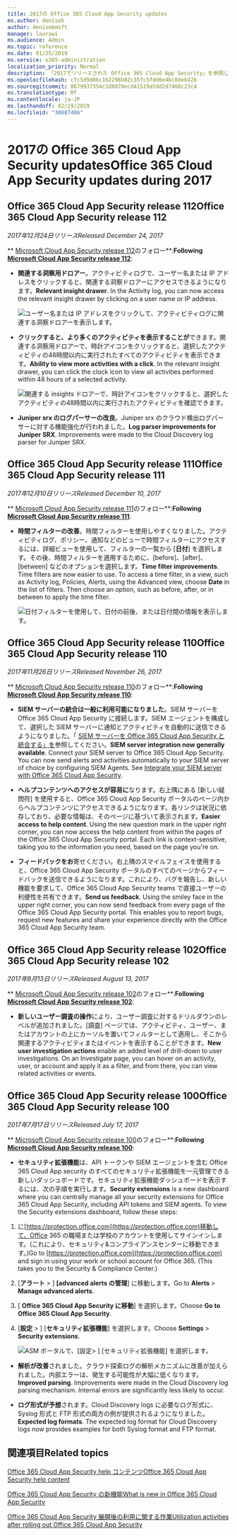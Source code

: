 ```yaml
---
title: 2017の Office 365 Cloud App Security updates
ms.author: deniseb
author: denisebmsft
manager: laurawi
ms.audience: Admin
ms.topic: reference
ms.date: 01/25/2019
ms.service: o365-administration
localization_priority: Normal
description: 「2017でリリースされた Office 365 Cloud App Security」を参照してください。
ms.openlocfilehash: cfc5d9d06c1b2296b82c35fc5fdd6e4bc0deb42b
ms.sourcegitcommit: 8679937354c1d8870ecd41519a59d2d7468c23c4
ms.translationtype: MT
ms.contentlocale: ja-JP
ms.lasthandoff: 02/19/2019
ms.locfileid: "30087406"
---
```

# <a name="office-365-cloud-app-security-updates-during-2017"></a><span data-ttu-id="60760-103">2017の Office 365 Cloud App Security updates</span><span class="sxs-lookup"><span data-stu-id="60760-103">Office 365 Cloud App Security updates during 2017</span></span>
    
## <a name="office-365-cloud-app-security-release-112"></a><span data-ttu-id="60760-104">Office 365 Cloud App Security release 112</span><span class="sxs-lookup"><span data-stu-id="60760-104">Office 365 Cloud App Security release 112</span></span>

<span data-ttu-id="60760-105">*2017年12月24日リリース*</span><span class="sxs-lookup"><span data-stu-id="60760-105">*Released December 24, 2017*</span></span> 
  
<span data-ttu-id="60760-106">\*\* [Microsoft Cloud App Security release 112](https://docs.microsoft.com/cloud-app-security/release-notes#cloud-app-security-release-112)のフォロー\*\*:</span><span class="sxs-lookup"><span data-stu-id="60760-106">**Following [Microsoft Cloud App Security release 112](https://docs.microsoft.com/cloud-app-security/release-notes#cloud-app-security-release-112)**:</span></span> 
  
- <span data-ttu-id="60760-p101">**関連する洞察用ドロアー**。アクティビティログで、ユーザー名または IP アドレスをクリックすると、関連する洞察ドロアーにアクセスできるようになります。</span><span class="sxs-lookup"><span data-stu-id="60760-p101">**Relevant insight drawer**. In the Activity log, you can now access the relevant insight drawer by clicking on a user name or IP address.</span></span> 
    
    ![ユーザー名または IP アドレスをクリックして、アクティビティログに関連する洞察ドロアーを表示します。](media/8e32b3fa-8c0c-4c5e-b248-fe7d7e1b516d.png)
  
- <span data-ttu-id="60760-p102">**クリックすると、より多くのアクティビティを表示することが**できます。関連する洞察用ドロアーで、時計アイコンをクリックすると、選択したアクティビティの48時間以内に実行されたすべてのアクティビティを表示できます。</span><span class="sxs-lookup"><span data-stu-id="60760-p102">**Ability to view more activities with a click**. In the relevant insight drawer, you can click the clock icon to view all activities performed within 48 hours of a selected activity.</span></span> 
    
    ![関連する insights ドロアーで、時計アイコンをクリックすると、選択したアクティビティの48時間以内に実行されたアクティビティを確認できます。](media/c6c96aa0-98e5-4205-8873-45f8d6fd0843.png)
  
- <span data-ttu-id="60760-p103">**Juniper srx のログパーサーの改良**。Juniper srx のクラウド検出ログパーサーに対する機能強化が行われました。</span><span class="sxs-lookup"><span data-stu-id="60760-p103">**Log parser improvements for Juniper SRX**. Improvements were made to the Cloud Discovery log parser for Juniper SRX.</span></span> 
    
## <a name="office-365-cloud-app-security-release-111"></a><span data-ttu-id="60760-115">Office 365 Cloud App Security release 111</span><span class="sxs-lookup"><span data-stu-id="60760-115">Office 365 Cloud App Security release 111</span></span>

<span data-ttu-id="60760-116">*2017年12月10日リリース*</span><span class="sxs-lookup"><span data-stu-id="60760-116">*Released December 10, 2017*</span></span> 
  
<span data-ttu-id="60760-117">\*\* [Microsoft Cloud App Security release 111](https://docs.microsoft.com/cloud-app-security/release-notes#cloud-app-security-release-111)のフォロー\*\*:</span><span class="sxs-lookup"><span data-stu-id="60760-117">**Following [Microsoft Cloud App Security release 111](https://docs.microsoft.com/cloud-app-security/release-notes#cloud-app-security-release-111)**:</span></span> 
  
- <span data-ttu-id="60760-p104">**時間フィルターの改善**。時間フィルターを使用しやすくなりました。アクティビティログ、ポリシー、通知などのビューで時間フィルターにアクセスするには、詳細ビューを使用して、フィルターの一覧から [**日付**] を選択します。その後、時間フィルターを適用するために、[before]、[after]、[between] などのオプションを選択します。</span><span class="sxs-lookup"><span data-stu-id="60760-p104">**Time filter improvements**. Time filters are now easier to use. To access a time filter, in a view, such as Activity log, Policies, Alerts, using the Advanced view, choose **Date** in the list of filters. Then choose an option, such as before, after, or in between to apply the time filter.</span></span> 
    
    ![日付フィルターを使用して、日付の前後、または日付間の情報を表示します。](media/9dbb2a10-f68f-413b-8b4e-88911152cb92.png)
  
## <a name="office-365-cloud-app-security-release-110"></a><span data-ttu-id="60760-123">Office 365 Cloud App Security release 110</span><span class="sxs-lookup"><span data-stu-id="60760-123">Office 365 Cloud App Security release 110</span></span>

<span data-ttu-id="60760-124">*2017年11月26日リリース*</span><span class="sxs-lookup"><span data-stu-id="60760-124">*Released November 26, 2017*</span></span> 
  
<span data-ttu-id="60760-125">\*\* [Microsoft Cloud App Security release 110](https://docs.microsoft.com/cloud-app-security/release-notes#cloud-app-security-release-110)のフォロー\*\*:</span><span class="sxs-lookup"><span data-stu-id="60760-125">**Following [Microsoft Cloud App Security release 110](https://docs.microsoft.com/cloud-app-security/release-notes#cloud-app-security-release-110)**:</span></span> 
  
- <span data-ttu-id="60760-p105">**SIEM サーバーの統合は一般に利用可能になりました**。SIEM サーバーを Office 365 Cloud App Security に接続します。SIEM エージェントを構成して、選択した SIEM サーバーに通知とアクティビティを自動的に送信できるようになりました。「 [SIEM サーバーを Office 365 Cloud App Security と統合する」を](integrate-your-siem-server-with-office-365-cas.md)参照してください。</span><span class="sxs-lookup"><span data-stu-id="60760-p105">**SIEM server integration now generally available**. Connect your SIEM server to Office 365 Cloud App Security. You can now send alerts and activities automatically to your SIEM server of choice by configuring SIEM Agents. See [Integrate your SIEM server with Office 365 Cloud App Security](integrate-your-siem-server-with-office-365-cas.md).</span></span>
    
- <span data-ttu-id="60760-p106">**ヘルプコンテンツへのアクセスが容易に**なります。右上隅にある [新しい疑問符] を使用すると、Office 365 Cloud App Security ポータルのページ内からヘルプコンテンツにアクセスできるようになります。各リンクは状況に依存しており、必要な情報は、そのページに基づいて表示されます。</span><span class="sxs-lookup"><span data-stu-id="60760-p106">**Easier access to help content**. Using the new question mark in the upper right corner, you can now access the help content from within the pages of the Office 365 Cloud App Security portal. Each link is context-sensitive, taking you to the information you need, based on the page you're on.</span></span> 
    
- <span data-ttu-id="60760-p107">**フィードバックをお**寄せください。右上隅のスマイルフェイスを使用すると、Office 365 Cloud App Security ポータルのすべてのページからフィードバックを送信できるようになります。これにより、バグを報告し、新しい機能を要求して、Office 365 Cloud App Security teams で直接ユーザーの利便性を共有できます。</span><span class="sxs-lookup"><span data-stu-id="60760-p107">**Send us feedback**. Using the smiley face in the upper right corner, you can now send feedback from every page of the Office 365 Cloud App Security portal. This enables you to report bugs, request new features and share your experience directly with the Office 365 Cloud App Security team.</span></span> 
    
## <a name="office-365-cloud-app-security-release-102"></a><span data-ttu-id="60760-136">Office 365 Cloud App Security release 102</span><span class="sxs-lookup"><span data-stu-id="60760-136">Office 365 Cloud App Security release 102</span></span>

<span data-ttu-id="60760-137">*2017年8月13日リリース*</span><span class="sxs-lookup"><span data-stu-id="60760-137">*Released August 13, 2017*</span></span> 
  
<span data-ttu-id="60760-138">\*\* [Microsoft Cloud App Security release 102](https://docs.microsoft.com/cloud-app-security/release-notes#cloud-app-security-release-102)のフォロー\*\*:</span><span class="sxs-lookup"><span data-stu-id="60760-138">**Following [Microsoft Cloud App Security release 102](https://docs.microsoft.com/cloud-app-security/release-notes#cloud-app-security-release-102)**:</span></span> 
  
- <span data-ttu-id="60760-p108">**新しいユーザー調査の操作**により、ユーザー調査に対するドリルダウンのレベルが追加されました。[調査] ページでは、アクティビティ、ユーザー、またはアカウントの上にカーソルを置いてフィルターとして適用し、そこから関連するアクティビティまたはイベントを表示することができます。</span><span class="sxs-lookup"><span data-stu-id="60760-p108">**New user investigation actions** enable an added level of drill-down to user investigations. On an Investigate page, you can hover on an activity, user, or account and apply it as a filter, and from there, you can view related activities or events.</span></span> 
    
## <a name="office-365-cloud-app-security-release-100"></a><span data-ttu-id="60760-141">Office 365 Cloud App Security release 100</span><span class="sxs-lookup"><span data-stu-id="60760-141">Office 365 Cloud App Security release 100</span></span>

<span data-ttu-id="60760-142">*2017年7月17日リリース*</span><span class="sxs-lookup"><span data-stu-id="60760-142">*Released July 17, 2017*</span></span> 
  
<span data-ttu-id="60760-143">\*\* [Microsoft Cloud App Security release 100](https://docs.microsoft.com/cloud-app-security/release-notes#cloud-app-security-release-100)のフォロー\*\*:</span><span class="sxs-lookup"><span data-stu-id="60760-143">**Following [Microsoft Cloud App Security release 100](https://docs.microsoft.com/cloud-app-security/release-notes#cloud-app-security-release-100)**:</span></span> 
  
- <span data-ttu-id="60760-p109">**セキュリティ拡張機能**は、API トークンや SIEM エージェントを含む Office 365 Cloud App security のすべてのセキュリティ拡張機能を一元管理できる新しいダッシュボードです。セキュリティ拡張機能ダッシュボードを表示するには、次の手順を実行します。</span><span class="sxs-lookup"><span data-stu-id="60760-p109">**Security extensions** is a new dashboard where you can centrally manage all your security extensions for Office 365 Cloud App Security, including API tokens and SIEM agents. To view the Security extensions dashboard, follow these steps:</span></span> 
    
1. <span data-ttu-id="60760-p110">に[https://protection.office.com](https://protection.office.com)移動して、Office 365 の職場または学校のアカウントを使用してサインインします。(これにより、セキュリティ&amp;コンプライアンスセンターに移動できます。)</span><span class="sxs-lookup"><span data-stu-id="60760-p110">Go to [https://protection.office.com](https://protection.office.com) and sign in using your work or school account for Office 365. (This takes you to the Security &amp; Compliance Center.)</span></span> 
    
2. <span data-ttu-id="60760-148">[**アラート** \> ] **[advanced alerts の管理**] に移動します。</span><span class="sxs-lookup"><span data-stu-id="60760-148">Go to **Alerts** \> **Manage advanced alerts**.</span></span>
    
3. <span data-ttu-id="60760-149">[ **Office 365 Cloud App Security に移動**] を選択します。</span><span class="sxs-lookup"><span data-stu-id="60760-149">Choose **Go to Office 365 Cloud App Security**.</span></span>
  
4. <span data-ttu-id="60760-150">[**設定** \> ] [**セキュリティ拡張機能**] を選択します。</span><span class="sxs-lookup"><span data-stu-id="60760-150">Choose **Settings** \> **Security extensions**.</span></span>
    
    ![ASM ポータルで、[設定\> ] [セキュリティ拡張機能] を選択します。](media/f03d47a1-91ff-41b9-9baf-b514cffe41a8.png)
  
- <span data-ttu-id="60760-p111">**解析が改善**されました。クラウド探索ログの解析メカニズムに改善が加えられました。内部エラーは、発生する可能性が大幅に低くなります。</span><span class="sxs-lookup"><span data-stu-id="60760-p111">**Improved parsing**. Improvements were made in the Cloud Discovery log parsing mechanism. Internal errors are significantly less likely to occur.</span></span> 
    
- <span data-ttu-id="60760-p112">**ログ形式が予想**されます。Cloud Discovery logs に必要なログ形式に、Syslog 形式と FTP 形式の両方の例が提供されるようになりました。</span><span class="sxs-lookup"><span data-stu-id="60760-p112">**Expected log formats**. The expected log format for Cloud Discovery logs now provides examples for both Syslog format and FTP format.</span></span> 
    
## <a name="related-topics"></a><span data-ttu-id="60760-157">関連項目</span><span class="sxs-lookup"><span data-stu-id="60760-157">Related topics</span></span>

[<span data-ttu-id="60760-158">Office 365 Cloud App Security help コンテンツ</span><span class="sxs-lookup"><span data-stu-id="60760-158">Office 365 Cloud App Security help content</span></span>](office-365-cas-help.md)

[<span data-ttu-id="60760-159">Office 365 Cloud App Security の新機能</span><span class="sxs-lookup"><span data-stu-id="60760-159">What is new in Office 365 Cloud App Security</span></span>](new-in-office-365-cas.md)
  
[<span data-ttu-id="60760-160">Office 365 Cloud App Security 展開後の利用に関する作業</span><span class="sxs-lookup"><span data-stu-id="60760-160">Utilization activities after rolling out Office 365 Cloud App Security</span></span>](utilization-activities-for-ocas.md)

